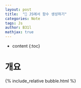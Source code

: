 ```yaml
---
layout: post
title:  "💎 JS에서 함수 생성하기"
categories: Note
tags: Js
author: B31l
mathjax: true
---
```




* content
{:toc}
# 개요

{% include_relative bubble.html %}

# 

